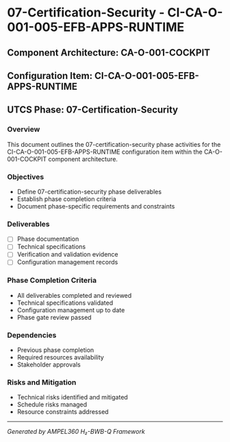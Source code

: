 # 07-Certification-Security - CI-CA-O-001-005-EFB-APPS-RUNTIME

## Component Architecture: CA-O-001-COCKPIT
## Configuration Item: CI-CA-O-001-005-EFB-APPS-RUNTIME
## UTCS Phase: 07-Certification-Security

### Overview
This document outlines the 07-certification-security phase activities for the CI-CA-O-001-005-EFB-APPS-RUNTIME configuration item within the CA-O-001-COCKPIT component architecture.

### Objectives
- Define 07-certification-security phase deliverables
- Establish phase completion criteria
- Document phase-specific requirements and constraints

### Deliverables
- [ ] Phase documentation
- [ ] Technical specifications
- [ ] Verification and validation evidence
- [ ] Configuration management records

### Phase Completion Criteria
- All deliverables completed and reviewed
- Technical specifications validated
- Configuration management up to date
- Phase gate review passed

### Dependencies
- Previous phase completion
- Required resources availability
- Stakeholder approvals

### Risks and Mitigation
- Technical risks identified and mitigated
- Schedule risks managed
- Resource constraints addressed

---
*Generated by AMPEL360 H₂-BWB-Q Framework*
